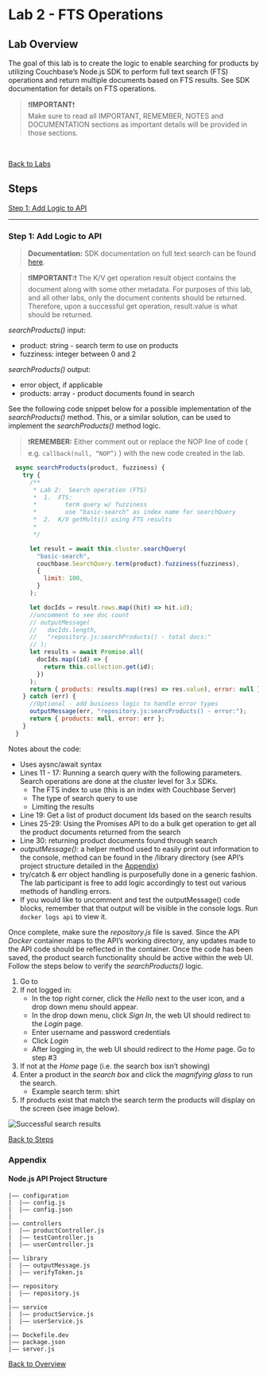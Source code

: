 # Lab 2 - FTS Operations

## Lab Overview

The goal of this lab is to create the logic to enable searching for products by utilizing Couchbase’s Node.js SDK to perform full text search (FTS) operations and return multiple documents based on FTS results.   See SDK documentation for details on FTS operations.

>:exclamation:**IMPORTANT**:exclamation:<br> Make sure to read all IMPORTANT, REMEMBER, NOTES and DOCUMENTATION sections as important details will be provided in those sections.

<br>

[Back to Labs](./labs.md)<br> 

## Steps

[Step 1: Add Logic to API](#step-1-add-logic-to-api)<br> 

***

### Step 1: Add Logic to API

>**Documentation:**  SDK documentation on full text search can be found [here](https://docs.couchbase.com/nodejs-sdk/current/howtos/full-text-searching-with-sdk.html).

>:exclamation:**IMPORTANT:**:exclamation: The K/V get operation result object contains the document along with some other metadata.  For purposes of this lab, and all other labs, only the document contents should be returned.  Therefore, upon a successful get operation, result.value is what should be returned.

*searchProducts()* input:
- product:  string - search term to use on products
- fuzziness:  integer between 0 and 2

*searchProducts()* output:
- error object, if applicable
- products:  array - product documents found in search

See the following code snippet below for a possible implementation of the *searchProducts()* method.  This, or a similar solution, can be used to implement the *searchProducts()* method logic.  

>:exclamation:**REMEMBER:**  Either comment out or replace the NOP line of code ( e.g. ```callback(null, “NOP”)``` ) with the new code created in the lab.

```javascript
  async searchProducts(product, fuzziness) {
    try {
      /**
       * Lab 2:  Search operation (FTS)
       *  1.  FTS:
       *        term query w/ fuzziness
       *        use "basic-search" as index name for searchQuery
       *  2.  K/V getMulti() using FTS results
       *
       */

      let result = await this.cluster.searchQuery(
        "basic-search",
        couchbase.SearchQuery.term(product).fuzziness(fuzziness),
        {
          limit: 100,
        }
      );

      let docIds = result.rows.map((hit) => hit.id);
      //uncomment to see doc count
      // outputMessage(
      //   docIds.length,
      //   "repository.js:searchProducts() - total docs:"
      // );
      let results = await Promise.all(
        docIds.map((id) => {
          return this.collection.get(id);
        })
      );
      return { products: results.map((res) => res.value), error: null };
    } catch (err) {
      //Optional - add business logic to handle error types
      outputMessage(err, "repository.js:searcProducts() - error:");
      return { products: null, error: err };
    }
  }
```

Notes about the code:
- Uses aysnc/await syntax
- Lines 11 - 17:  Running a search query with the following parameters.  Search operations are done at the cluster level for 3.x SDKs.
    + The FTS index to use (this is an index with Couchbase Server)
    + The type of search query to use
    + Limiting the results
- Line 19:  Get a list of product document Ids based on the search results
- Lines 25-29:  Using the Promises API to do a bulk get operation to get all the product documents returned from the search
- Line 30: returning product documents found through search
- *outputMessage()*:  a helper method used to easily print out information to the console, method can be found in the /library directory (see API’s project structure detailed in the [Appendix](#nodejs-api-project-structure))
- try/catch & err object handling is purposefully done in a generic fashion.  The lab participant is free to add logic accordingly to test out various methods of handling errors.
- If you would like to uncomment and test the outputMessage() code blocks, remember that that output will be visible in the console logs.  Run ```docker logs api``` to view it.

Once complete, make sure the *repository.js* file is saved.  Since the API *Docker* container maps to the API’s working directory, any updates made to the API code should be reflected in the container.  Once the code has been saved, the product search functionality should be active within the web UI.   Follow the steps below to verify the *searchProducts()* logic.

1. Go to
2. If not logged in:
    - In the top right corner, click the *Hello* next to the user icon, and a drop down menu should appear.
    - In the drop down menu, click *Sign In*, the web UI should redirect to the *Login* page.
    - Enter username and password credentials
    - Click *Login*
    - After logging in, the web UI should redirect to the *Home* page.  Go to step #3
3. If not at the *Home* page (i.e. the search box isn’t showing)
4. Enter a product in the *search box* and click the *magnifying glass* to run the search.
    - Example search term: shirt
5. If products exist that match the search term the products will display on the screen (see image below).

![Successful search results](./images/searchResults.png)

[Back to Steps](#steps)<br> 

### Appendix
#### Node.js API Project Structure

```
|—— configuration
|  |—— config.js
|  |—— config.json
|
|—— controllers
|  |—— productController.js
|  |—— testController.js
|  |—— userController.js
|
|—— library
|  |—— outputMessage.js
|  |—— verifyToken.js
|
|—— repository
|  |—— repository.js
|
|—— service
|  |—— productService.js
|  |—— userService.js
|
|—— Dockefile.dev
|—— package.json
|—— server.js
```

[Back to Overview](#lab-overview)<br> 
